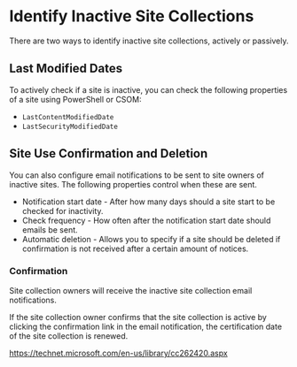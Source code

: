 # Identify Inactive Site Collections

There are two ways to identify inactive site collections, actively or passively.

## Last Modified Dates

To actively check if a site is inactive, you can check the following properties
of a site using PowerShell or CSOM:

* ```LastContentModifiedDate```
* ```LastSecurityModifiedDate```

## Site Use Confirmation and Deletion

You can also configure email notifications to be sent to site owners of inactive
sites. The following properties control when these are sent.

* Notification start date - After how many days should a site start to be
checked for inactivity.
* Check frequency - How often after the notification start date should emails
be sent.
* Automatic deletion - Allows you to specify if a site should be deleted if
confirmation is not received after a certain amount of notices.

### Confirmation

Site collection owners will receive the inactive site collection email
notifications.

If the site collection owner confirms that the site collection is active by clicking the confirmation link in the email notification, the certification date of the site collection is renewed.

https://technet.microsoft.com/en-us/library/cc262420.aspx
